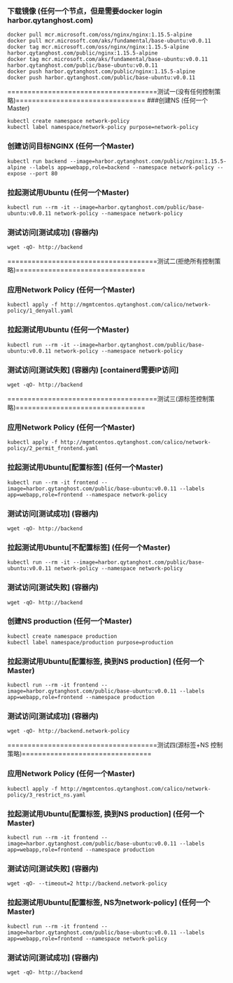 ### 下载镜像 (任何一个节点，但是需要docker login harbor.qytanghost.com)
```shell
docker pull mcr.microsoft.com/oss/nginx/nginx:1.15.5-alpine
docker pull mcr.microsoft.com/aks/fundamental/base-ubuntu:v0.0.11
docker tag mcr.microsoft.com/oss/nginx/nginx:1.15.5-alpine harbor.qytanghost.com/public/nginx:1.15.5-alpine
docker tag mcr.microsoft.com/aks/fundamental/base-ubuntu:v0.0.11 harbor.qytanghost.com/public/base-ubuntu:v0.0.11
docker push harbor.qytanghost.com/public/nginx:1.15.5-alpine
docker push harbor.qytanghost.com/public/base-ubuntu:v0.0.11

```

=====================================测试一(没有任何控制策略)================================
###创建NS (任何一个Master)
```shell
kubectl create namespace network-policy
kubectl label namespace/network-policy purpose=network-policy

```

### 创建访问目标NGINX (任何一个Master)
```shell
kubectl run backend --image=harbor.qytanghost.com/public/nginx:1.15.5-alpine --labels app=webapp,role=backend --namespace network-policy --expose --port 80

```

### 拉起测试用Ubuntu (任何一个Master)
```shell
kubectl run --rm -it --image=harbor.qytanghost.com/public/base-ubuntu:v0.0.11 network-policy --namespace network-policy

```

### 测试访问[测试成功]  (容器内)
```shell
wget -qO- http://backend

```

=====================================测试二(拒绝所有控制策略)================================
### 应用Network Policy (任何一个Master)
```shell
kubectl apply -f http://mgmtcentos.qytanghost.com/calico/network-policy/1_denyall.yaml

```

### 拉起测试用Ubuntu (任何一个Master)
```shell
kubectl run --rm -it --image=harbor.qytanghost.com/public/base-ubuntu:v0.0.11 network-policy --namespace network-policy

```

### 测试访问[测试失败]  (容器内) [containerd需要IP访问]
```shell
wget -qO- http://backend

```

=====================================测试三(源标签控制策略)================================
### 应用Network Policy (任何一个Master)
```shell
kubectl apply -f http://mgmtcentos.qytanghost.com/calico/network-policy/2_permit_frontend.yaml

```

### 拉起测试用Ubuntu[配置标签] (任何一个Master)
```shell
kubectl run --rm -it frontend --image=harbor.qytanghost.com/public/base-ubuntu:v0.0.11 --labels app=webapp,role=frontend --namespace network-policy

```

### 测试访问[测试成功]  (容器内)
```shell
wget -qO- http://backend

```

### 拉起测试用Ubuntu[不配置标签] (任何一个Master)
```shell
kubectl run --rm -it --image=harbor.qytanghost.com/public/base-ubuntu:v0.0.11 network-policy --namespace network-policy

```

### 测试访问[测试失败]  (容器内)
```shell
wget -qO- http://backend

```

### 创建NS production (任何一个Master)
```shell
kubectl create namespace production
kubectl label namespace/production purpose=production

```

### 拉起测试用Ubuntu[配置标签, 换到NS production] (任何一个Master)
```shell
kubectl run --rm -it frontend --image=harbor.qytanghost.com/public/base-ubuntu:v0.0.11 --labels app=webapp,role=frontend --namespace production

```

### 测试访问[测试成功]  (容器内)
```shell
wget -qO- http://backend.network-policy

```

=====================================测试四(源标签+NS 控制策略)================================
### 应用Network Policy (任何一个Master)
```shell
kubectl apply -f http://mgmtcentos.qytanghost.com/calico/network-policy/3_restrict_ns.yaml

```

### 拉起测试用Ubuntu[配置标签, 换到NS production] (任何一个Master)
```shell
kubectl run --rm -it frontend --image=harbor.qytanghost.com/public/base-ubuntu:v0.0.11 --labels app=webapp,role=frontend --namespace production

```

### 测试访问[测试失败]  (容器内)
```shell
wget -qO- --timeout=2 http://backend.network-policy

```

### 拉起测试用Ubuntu[配置标签, NS为network-policy] (任何一个Master)
```shell
kubectl run --rm -it frontend --image=harbor.qytanghost.com/public/base-ubuntu:v0.0.11 --labels app=webapp,role=frontend --namespace network-policy

```

### 测试访问[测试成功]  (容器内)
```shell
wget -qO- http://backend

```